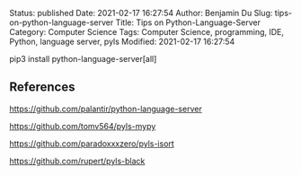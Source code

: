Status: published
Date: 2021-02-17 16:27:54
Author: Benjamin Du
Slug: tips-on-python-language-server
Title: Tips on Python-Language-Server
Category: Computer Science
Tags: Computer Science, programming, IDE, Python, language server, pyls
Modified: 2021-02-17 16:27:54



pip3 install python-language-server[all]


## References 

https://github.com/palantir/python-language-server

https://github.com/tomv564/pyls-mypy

https://github.com/paradoxxxzero/pyls-isort

https://github.com/rupert/pyls-black